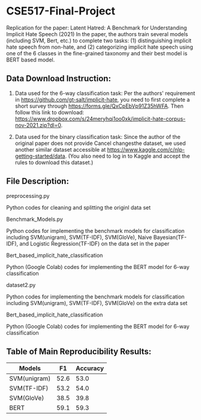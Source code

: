 # CSE517-Final-Project
Replication for the paper: Latent Hatred: A Benchmark for Understanding Implicit Hate Speech (2021)
In the paper, the authors train several models (including SVM, Bert, etc.) to complete two tasks: (1) distinguishing implicit hate speech from non-hate, and (2) categorizing implicit hate speech using one of the 6 classes in the fine-grained taxonomy and their best model is BERT based model. 

## Data Download Instruction:

1. Data used for the 6-way classification task: 
Per the authors' requirement in https://github.com/gt-salt/implicit-hate, you need to first complete a short survey through https://forms.gle/QxCpEbVp91Z35hWFA. Then follow this link to download: https://www.dropbox.com/s/24meryhqi1oo0xk/implicit-hate-corpus-nov-2021.zip?dl=0.

2. Data used for the binary classification task:
Since the author of the original paper does not provide Cancel changesthe dataset, we used another similar dataset accessible at https://www.kaggle.com/c/nlp-getting-started/data. (You also need to log in to Kaggle and accept the rules to download this dataset.)

## File Description:

preprocessing.py  

Python codes for cleaning and splitting the originl data set

Benchmark_Models.py  

Python codes for implementing the benchmark models for classification including SVM(unigram), SVM(TF-IDF), SVM(GloVe), Naive Bayesian(TF-IDF), and Logistic Regression(TF-IDF) on the data set in the paper

Bert_based_implicit_hate_classification

Python (Google Colab) codes for implementing the BERT model for 6-way classification

dataset2.py

Python codes for implementing the benchmark models for classification including SVM(unigram), SVM(TF-IDF), SVM(GloVe) on the extra data set 

Bert_based_implicit_hate_classification

Python (Google Colab) codes for implementing the BERT model for 6-way classification


## Table of Main Reproducibility Results:

| Models        | F1            | Accuracy      |
| ------------- | ------------- | ------------- |
| SVM(unigram)  | 52.6          | 53.0          |
| SVM(TF-IDF)   | 53.2          | 54.0          |
| SVM(GloVe)    | 38.5          | 39.8          |
| BERT          | 59.1          | 59.3          |

